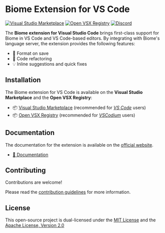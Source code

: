 # Biome Extension for VS Code

[![Visual Studio Marketplace](https://img.shields.io/visual-studio-marketplace/v/biomejs.biome?label=Visual%20Studio%20Marketplace&labelColor=374151&color=60a5fa)](https://marketplace.visualstudio.com/items?itemName=biomejs.biome)
[![Open VSX Registry](https://img.shields.io/visual-studio-marketplace/v/biomejs.biome?label=Open%20VSX%20Registry&logo=data:image/svg+xml;base64,PD94bWwgdmVyc2lvbj0iMS4wIiBlbmNvZGluZz0idXRmLTgiPz4KPHN2ZyB2aWV3Qm94PSI0LjYgNSA5Ni4yIDEyMi43IiB4bWxucz0iaHR0cDovL3d3dy53My5vcmcvMjAwMC9zdmciPgogIDxwYXRoIGQ9Ik0zMCA0NC4yTDUyLjYgNUg3LjN6TTQuNiA4OC41aDQ1LjNMMjcuMiA0OS40em01MSAwbDIyLjYgMzkuMiAyMi42LTM5LjJ6IiBmaWxsPSIjYzE2MGVmIi8+CiAgPHBhdGggZD0iTTUyLjYgNUwzMCA0NC4yaDQ1LjJ6TTI3LjIgNDkuNGwyMi43IDM5LjEgMjIuNi0zOS4xem01MSAwTDU1LjYgODguNWg0NS4yeiIgZmlsbD0iI2E2MGVlNSIvPgo8L3N2Zz4=&labelColor=374151&color=60a5fa)](https://open-vsx.org/extension/biomejs/biome)
[![Discord](https://img.shields.io/discord/1132231889290285117?logo=discord&logoColor=white&label=Discord&labelColor=374151&color=5865F2)](https://discord.gg/BypW39g6Yc)

The **Biome extension for Visual Studio Code** brings first-class support for
Biome in VS Code and VS Code-based editors. By integrating with Biome's
language server, the extension provides the following features:

- 💾 Format on save
- 🚜 Code refactoring
- 💡 Inline suggestions and quick fixes

## Installation

The Biome extension for VS Code is available on the **Visual Studio Marketplace**
and the **Open VSX Registry**:

- 📦 [Visual Studio Marketplace](https://marketplace.visualstudio.com/items?itemName=biomejs.biome) (recommended for [*VS Code*](https://code.visualstudio.com/) users)
- 📦 [Open VSX Registry](https://open-vsx.org/extension/biomejs/biome) (recommended for [*VSCodium*](https://vscodium.com/) users)

## Documentation

The documentation for the extension is available on the [official website](https://biomejs.dev/).

- [📖 Documentation](https://biomejs.dev/reference/vscode/)

## Contributing

Contributions are welcome!

Please read the [contribution guidelines](https://github.com/biomejs/biome-vscode/blob/HEAD/CONTRIBUTING.md) for more information.

## License

This open-source project is dual-licensed under the [MIT License](https://github.com/biomejs/biome-vscode/blob/HEAD/LICENSE-MIT) and the [Apache License, Version 2.0](https://github.com/biomejs/biome-vscode/blob/HEAD/LICENSE-APACHE)